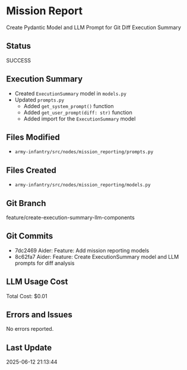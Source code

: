 # Mission Report

Create Pydantic Model and LLM Prompt for Git Diff Execution Summary

## Status

SUCCESS

## Execution Summary

 - Created `ExecutionSummary` model in `models.py`
 - Updated `prompts.py`
    - Added `get_system_prompt()` function
    - Added `get_user_prompt(diff: str)` function
    - Added import for the `ExecutionSummary` model

## Files Modified

- `army-infantry/src/nodes/mission_reporting/prompts.py`

## Files Created

- `army-infantry/src/nodes/mission_reporting/models.py`

## Git Branch

feature/create-execution-summary-llm-components

## Git Commits

- 7dc2469 Aider: Feature: Add mission reporting models
- 8c62fa7 Aider: Feature: Create ExecutionSummary model and LLM prompts
for diff analysis

## LLM Usage Cost

Total Cost: $0.01

## Errors and Issues

No errors reported.

## Last Update
2025-06-12 21:13:44